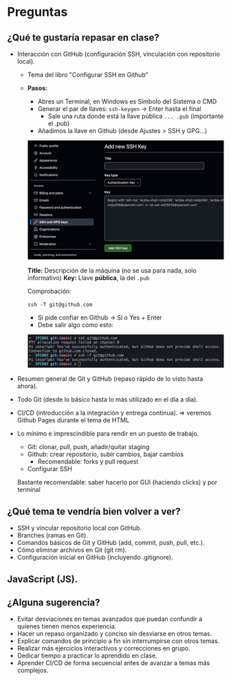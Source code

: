 # Preguntas

## ¿Qué te gustaría repasar en clase?

- Interacción con GitHub (configuración SSH, vinculación con repositorio local).
  - Tema del libro "Configurar SSH en Github"
  
  - **Pasos:**
    
    - Abres un Terminal, en Windows es Símbolo del Sistema o CMD
    - Generar el par de llaves: `ssh-keygen` -> Enter hasta el final
      - Sale una ruta donde está la llave pública `... .pub` (importante el .pub)
    - Añadimos la llave en Github (desde Ajustes > SSH y GPG...)
    
    ![Añadir llave SSH en Github](image.png)
    
    **Title:** Descripción de la máquina (no se usa para nada, solo informativo)
    **Key:**   Llave **pública**, la del `.pub`

    Comprobación:

    ```
    ssh -T git@github.com
    ```

    - Si pide confiar en Github -> Sí o Yes + Enter
    - Debe salir algo como esto:

    ![Confirmación de conexión SSH a Github](image-1.png)

- Resumen general de Git y GitHub (repaso rápido de lo visto hasta ahora).
- Todo Git (desde lo básico hasta lo más utilizado en el día a día).

- CI/CD (introducción a la integración y entrega continua). => veremos Github Pages durante el tema de HTML

- Lo mínimo e imprescindible para rendir en un puesto de trabajo. 
  
  - Git:    clonar, pull, push, añadir/quitar staging
  - Github: crear repositorio, subir cambios, bajar cambios
    - Recomendable: forks y pull request
  - Configurar SSH

  Bastante recomendable: saber hacerlo por GUI (haciendo clicks) y por terminal

## ¿Qué tema te vendría bien volver a ver?

- SSH y vincular repositorio local con GitHub.
- Branches (ramas en Git).
- Comandos básicos de Git y GitHub (add, commit, push, pull, etc.).
- Cómo eliminar archivos en Git (git rm).
- Configuración inicial en GitHub (incluyendo .gitignore).
## JavaScript (JS).

## ¿Alguna sugerencia?
- Evitar desviaciones en temas avanzados que puedan confundir a quienes tienen menos experiencia.
- Hacer un repaso organizado y conciso sin desviarse en otros temas.
- Explicar comandos de principio a fin sin interrumpirse con otros temas.
- Realizar más ejercicios interactivos y correcciones en grupo.
- Dedicar tiempo a practicar lo aprendido en clase.
- Aprender CI/CD de forma secuencial antes de avanzar a temas más complejos.